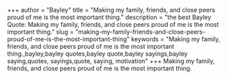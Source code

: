 +++
author = "Bayley"
title = "Making my family, friends, and close peers proud of me is the most important thing."
description = "the best Bayley Quote: Making my family, friends, and close peers proud of me is the most important thing."
slug = "making-my-family-friends-and-close-peers-proud-of-me-is-the-most-important-thing"
keywords = "Making my family, friends, and close peers proud of me is the most important thing.,bayley,bayley quotes,bayley quote,bayley sayings,bayley saying,quotes, sayings,quote, saying, motivation"
+++
Making my family, friends, and close peers proud of me is the most important thing.
